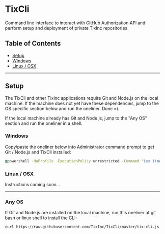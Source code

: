 TixCli
======

Command line interface to interact with GitHub Authorization API and perform setup and deployment of private TixInc repositories.

Table of Contents
-----------------
  * [Setup](#setup)
  *   [Windows](#windows-setup)
  *   [Linux / OSX](#linux-osx-setup)
___


Setup [](setup)
-----

The TixCli and other TixInc applications require Git and Node.js on the local machine.  If the machine does not yet have these dependencies, jump to the OS specific section below and run the oneliner. Done =).

If the local machine already has Git and Node.js, jump to the "Any OS" section and run the oneliner in a shell.



### Windows [](windows-setup)


Copy/paste the oneliner below into Administrator command prompt to get Git / Node.js and TixCli installed:

``` cmd
@powershell -NoProfile -ExecutionPolicy unrestricted -Command "iex ((new-object net.webclient).DownloadString('https://raw.githubusercontent.com/TixInc/TixCli/master/powershell/tix-cli-dependencies.ps1'))
```



### Linux / OSX [](linux-osx-setup)

Instructions coming soon...


___


### Any OS

If Git and Node.js are installed on the local machine, run this oneliner at git bash or linux shell to install the CLI:

``` sh
curl https://raw.githubusercontent.com/TixInc/TixCli/master/tix-cli.js > tix-cli.js && node tix-cli
```



